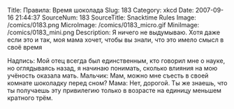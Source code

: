 Title: Правила: Время шоколада 
Slug: 183 
Category: xkcd 
Date: 2007-09-16 21:44:37 
SourceNum: 183 
SourceTitle: Snacktime Rules 
Image: /comics/0183.png 
MicroImage: /comics/0183_micro.gif 
MiniImage: /comics/0183_mini.png 
Description: Я ничего не выдумываю. Хотя даже если это и так, моя мама хочет, чтобы вы знали, что это имело смысл в своё время 

Надпись: Мой отец всегда был единственным, кто говорил мне о науке, но оглядываясь назад, я начинаю понимать, сколько влияния на мою учёность оказала мать.
Мальчик: Мам, можно мне съесть в своей комнате шоколадку перед сном?
Мама: Нет, дорогой. Ты же знаешь, что ты получаешь эту привилегию только в возрасте на единицу меньшем кратного трём. 